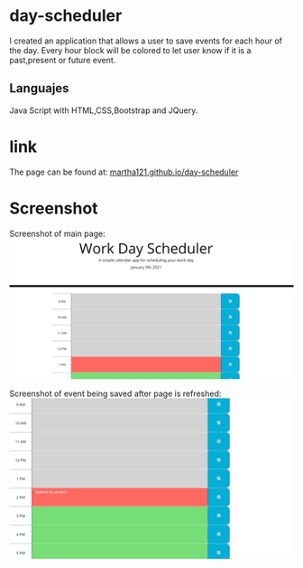 # day-scheduler
 I created an application that allows a user to save events for each hour of the day. Every hour block will be colored to let user know if it is a past,present or future event.
## Languajes
 Java Script with HTML,CSS,Bootstrap and JQuery.
#  link
The page can be found at:
<a href="https://martha121.github.io/day-scheduler/"> martha121.github.io/day-scheduler</a>

# Screenshot
Screenshot of main page:
![Horiseon screenshot](./assets/images/daily-scheduler1.jpg)


Screenshot of event being saved after page is refreshed:
![Horiseon screenshot](./assets/images/daily-scheduler2.jpg)